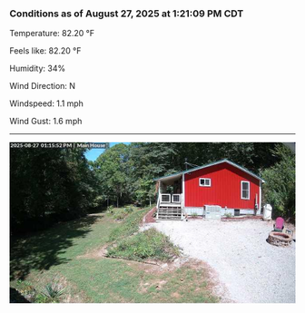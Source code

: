 ### Conditions as of August 27, 2025 at 1:21:09 PM CDT 

Temperature: 82.20 &deg;F

Feels like: 82.20 &deg;F

Humidity: 34%

Wind Direction: N

Windspeed: 1.1 mph

Wind Gust: 1.6 mph

---

<img src="./images/latest.jpeg"/>

